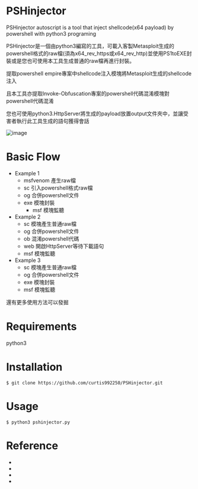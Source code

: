# PSHinjector
PSHinjector autoscript is a tool that inject shellcode(x64 payload) by powershell with python3 programing 

PSHinjector是一個由python3編寫的工具，可載入客製Metasploit生成的powershell格式的raw檔(須為x64_rev_https或x64_rev_http)並使用PS1toEXE封裝或是您也可使用本工具生成普通的raw檔再進行封裝。

提取powershell empire專案中shellcode注入模塊將Metasploit生成的shellcode注入

且本工具亦提取Invoke-Obfuscation專案的powershell代碼混淆模塊對powershell代碼混淆

您也可使用python3.HttpServer將生成的payload放置output文件夾中，並讓受害者執行此工具生成的語句獲得會話

![image](https://i.imgur.com/6yEkh58.png)

# Basic Flow
* Example 1
	* msfvenom 產生raw檔
	* sc 引入powershell格式raw檔
	* og 合併powershell文件
  * exe 模塊封裝
	* msf 模塊監聽
* Example 2
	* sc 模塊產生普通raw檔
	* og 合併powershell文件
	* ob 混淆powershell代碼
  * web 開啟HttpServer等待下載語句
  * msf 模塊監聽
* Example 3
	* sc 模塊產生普通raw檔
	* og 合併powershell文件
	* exe 模塊封裝
	* msf 模塊監聽	

還有更多使用方法可以發掘
	
# Requirements 

python3

# Installation 
```
$ git clone https://github.com/curtis992250/PSHinjector.git

```
# Usage
```
$ python3 pshinjector.py
```

# Reference
* 
* 
* 
* 
